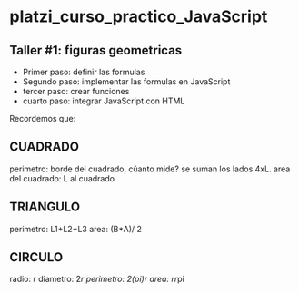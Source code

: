 # platzi_curso_practico_JavaScript

## Taller #1: figuras geometricas

- Primer paso: definir las formulas
- Segundo paso: implementar las formulas en JavaScript
- tercer paso: crear funciones
- cuarto paso: integrar JavaScript con HTML

Recordemos que:

## CUADRADO

perimetro: borde del cuadrado, cúanto mide? se suman los lados 4xL.
area del cuadrado: L al cuadrado

## TRIANGULO

perimetro: L1+L2+L3
area: (B\*A)/ 2

## CIRCULO

radio: r
diametro: 2*r
perimetro: 2(pi)*r
area: r*r*pi
